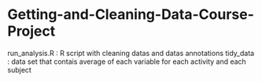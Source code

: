 # Getting-and-Cleaning-Data-Course-Project

run_analysis.R : R script with cleaning datas and datas annotations
tidy_data : data set that contais average of each variable for each activity and each subject

